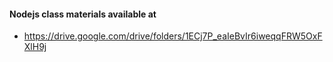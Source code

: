 #### Nodejs class materials available at 
* https://drive.google.com/drive/folders/1ECj7P_eaIeBvIr6iweqqFRW5OxFXlH9j
